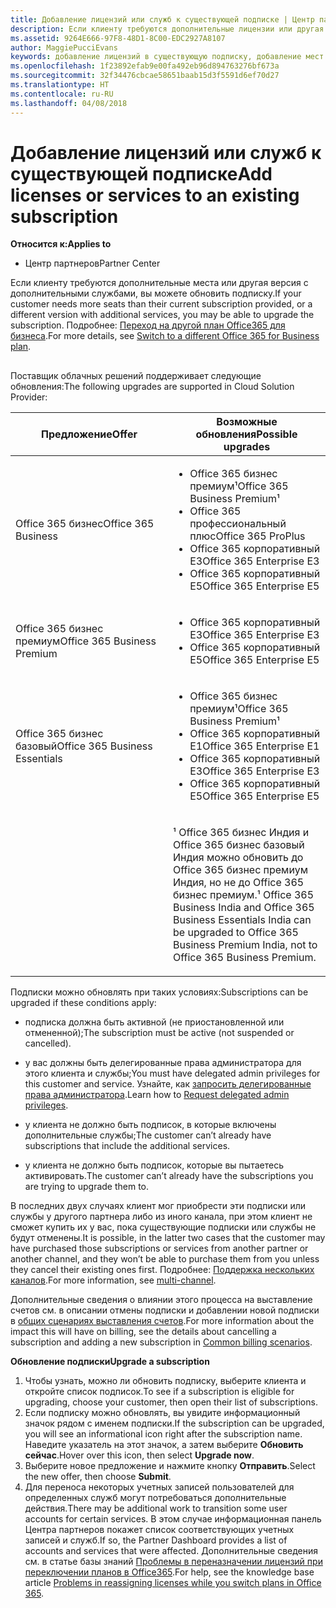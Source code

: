 ```yaml
---
title: Добавление лицензий или служб к существующей подписке | Центр партнеров
description: Если клиенту требуются дополнительные лицензии или другая версия с дополнительными службами, вы можете обновить подписку.
ms.assetid: 9264E666-97F8-48D1-8C00-EDC2927A8107
author: MaggiePucciEvans
keywords: добавление лицензий в существующую подписку, добавление мест для существующей подписки, изменение подписки, изменить подписку, приобретение дополнительных лицензий для клиента
ms.openlocfilehash: 1f23892efab9e00fa492eb96d894763276bf673a
ms.sourcegitcommit: 32f34476cbcae58651baab15d3f5591d6ef70d27
ms.translationtype: HT
ms.contentlocale: ru-RU
ms.lasthandoff: 04/08/2018
---
```

# <a name="add-licenses-or-services-to-an-existing-subscription"></a><span data-ttu-id="06475-104">Добавление лицензий или служб к существующей подписке</span><span class="sxs-lookup"><span data-stu-id="06475-104">Add licenses or services to an existing subscription</span></span>

**<span data-ttu-id="06475-105">Относится к:</span><span class="sxs-lookup"><span data-stu-id="06475-105">Applies to</span></span>**

-  <span data-ttu-id="06475-106">Центр партнеров</span><span class="sxs-lookup"><span data-stu-id="06475-106">Partner Center</span></span>

<span data-ttu-id="06475-107">Если клиенту требуются дополнительные места или другая версия с дополнительными службами, вы можете обновить подписку.</span><span class="sxs-lookup"><span data-stu-id="06475-107">If your customer needs more seats than their current subscription provided, or a different version with additional services, you may be able to upgrade the subscription.</span></span> <span data-ttu-id="06475-108">Подробнее: [Переход на другой план Office365 для бизнеса](http://go.microsoft.com/fwlink/p/?LinkId=723577).</span><span class="sxs-lookup"><span data-stu-id="06475-108">For more details, see [Switch to a different Office 365 for Business plan](http://go.microsoft.com/fwlink/p/?LinkId=723577).</span></span>

## <a href="" id="upgradesubscription"></a>


<span data-ttu-id="06475-109">Поставщик облачных решений поддерживает следующие обновления:</span><span class="sxs-lookup"><span data-stu-id="06475-109">The following upgrades are supported in Cloud Solution Provider:</span></span>

<table>
<colgroup>
<col width="50%" />
<col width="50%" />
</colgroup>
<thead>
<tr class="header">
<th><span data-ttu-id="06475-110">Предложение</span><span class="sxs-lookup"><span data-stu-id="06475-110">Offer</span></span></th>
<th><span data-ttu-id="06475-111">Возможные обновления</span><span class="sxs-lookup"><span data-stu-id="06475-111">Possible upgrades</span></span></th>
</tr>
</thead>
<tbody>
<tr class="odd">
<td><span data-ttu-id="06475-112">Office 365 бизнес</span><span class="sxs-lookup"><span data-stu-id="06475-112">Office 365 Business</span></span></td>
<td><ul>
<li><span data-ttu-id="06475-113">Office 365 бизнес премиум¹</span><span class="sxs-lookup"><span data-stu-id="06475-113">Office 365 Business Premium¹</span></span></li>
<li><span data-ttu-id="06475-114">Office 365 профессиональный плюс</span><span class="sxs-lookup"><span data-stu-id="06475-114">Office 365 ProPlus</span></span></li>
<li><span data-ttu-id="06475-115">Office 365 корпоративный E3</span><span class="sxs-lookup"><span data-stu-id="06475-115">Office 365 Enterprise E3</span></span></li>
<li><span data-ttu-id="06475-116">Office 365 корпоративный E5</span><span class="sxs-lookup"><span data-stu-id="06475-116">Office 365 Enterprise E5</span></span></li>
</ul></td>
</tr>
<tr class="even">
<td><span data-ttu-id="06475-117">Office 365 бизнес премиум</span><span class="sxs-lookup"><span data-stu-id="06475-117">Office 365 Business Premium</span></span></td>
<td><ul>
<li><span data-ttu-id="06475-118">Office 365 корпоративный E3</span><span class="sxs-lookup"><span data-stu-id="06475-118">Office 365 Enterprise E3</span></span></li>
<li><span data-ttu-id="06475-119">Office 365 корпоративный E5</span><span class="sxs-lookup"><span data-stu-id="06475-119">Office 365 Enterprise E5</span></span></li>
</ul></td>
</tr>
<tr class="odd">
<td><span data-ttu-id="06475-120">Office 365 бизнес базовый</span><span class="sxs-lookup"><span data-stu-id="06475-120">Office 365 Business Essentials</span></span></td>
<td><ul>
<li><span data-ttu-id="06475-121">Office 365 бизнес премиум¹</span><span class="sxs-lookup"><span data-stu-id="06475-121">Office 365 Business Premium¹</span></span></li>
<li><span data-ttu-id="06475-122">Office 365 корпоративный E1</span><span class="sxs-lookup"><span data-stu-id="06475-122">Office 365 Enterprise E1</span></span></li>
<li><span data-ttu-id="06475-123">Office 365 корпоративный E3</span><span class="sxs-lookup"><span data-stu-id="06475-123">Office 365 Enterprise E3</span></span></li>
<li><span data-ttu-id="06475-124">Office 365 корпоративный E5</span><span class="sxs-lookup"><span data-stu-id="06475-124">Office 365 Enterprise E5</span></span></li>
</ul></td>
</tr>
<tr class="even">
<td></td>
<td><p><span data-ttu-id="06475-125">¹ Office 365 бизнес Индия и Office 365 бизнес базовый Индия можно обновить до Office 365 бизнес премиум Индия, но не до Office 365 бизнес премиум.</span><span class="sxs-lookup"><span data-stu-id="06475-125">¹ Office 365 Business India and Office 365 Business Essentials India can be upgraded to Office 365 Business Premium India, not to Office 365 Business Premium.</span></span></p></td>
</tr>
</tbody>
</table>

 

<span data-ttu-id="06475-126">Подписки можно обновлять при таких условиях:</span><span class="sxs-lookup"><span data-stu-id="06475-126">Subscriptions can be upgraded if these conditions apply:</span></span>

-   <span data-ttu-id="06475-127">подписка должна быть активной (не приостановленной или отмененной);</span><span class="sxs-lookup"><span data-stu-id="06475-127">The subscription must be active (not suspended or cancelled).</span></span>

-   <span data-ttu-id="06475-128">у вас должны быть делегированные права администратора для этого клиента и службы;</span><span class="sxs-lookup"><span data-stu-id="06475-128">You must have delegated admin privileges for this customer and service.</span></span> <span data-ttu-id="06475-129">Узнайте, как [запросить делегированные права администратора](request-a-relationship-with-a-customer.md).</span><span class="sxs-lookup"><span data-stu-id="06475-129">Learn how to [Request delegated admin privileges](request-a-relationship-with-a-customer.md).</span></span>

-   <span data-ttu-id="06475-130">у клиента не должно быть подписок, в которые включены дополнительные службы;</span><span class="sxs-lookup"><span data-stu-id="06475-130">The customer can’t already have subscriptions that include the additional services.</span></span>

-   <span data-ttu-id="06475-131">у клиента не должно быть подписок, которые вы пытаетесь активировать.</span><span class="sxs-lookup"><span data-stu-id="06475-131">The customer can’t already have the subscriptions you are trying to upgrade them to.</span></span>

<span data-ttu-id="06475-132">В последних двух случаях клиент мог приобрести эти подписки или службы у другого партнера либо из иного канала, при этом клиент не сможет купить их у вас, пока существующие подписки или службы не будут отменены.</span><span class="sxs-lookup"><span data-stu-id="06475-132">It is possible, in the latter two cases that the customer may have purchased those subscriptions or services from another partner or another channel, and they won’t be able to purchase them from you unless they cancel their existing ones first.</span></span> <span data-ttu-id="06475-133">Подробнее: [Поддержка нескольких каналов](multichannel.md).</span><span class="sxs-lookup"><span data-stu-id="06475-133">For more information, see [multi-channel](multichannel.md).</span></span>

<span data-ttu-id="06475-134">Дополнительные сведения о влиянии этого процесса на выставление счетов см. в описании отмены подписки и добавлении новой подписки в [общих сценариях выставления счетов](common-billing-scenarios.md).</span><span class="sxs-lookup"><span data-stu-id="06475-134">For more information about the impact this will have on billing, see the details about cancelling a subscription and adding a new subscription in [Common billing scenarios](common-billing-scenarios.md).</span></span>

**<span data-ttu-id="06475-135">Обновление подписки</span><span class="sxs-lookup"><span data-stu-id="06475-135">Upgrade a subscription</span></span>**

1.  <span data-ttu-id="06475-136">Чтобы узнать, можно ли обновить подписку, выберите клиента и откройте список подписок.</span><span class="sxs-lookup"><span data-stu-id="06475-136">To see if a subscription is eligible for upgrading, choose your customer, then open their list of subscriptions.</span></span>
2.  <span data-ttu-id="06475-137">Если подписку можно обновлять, вы увидите информационный значок рядом с именем подписки.</span><span class="sxs-lookup"><span data-stu-id="06475-137">If the subscription can be upgraded, you will see an informational icon right after the subscription name.</span></span> <span data-ttu-id="06475-138">Наведите указатель на этот значок, а затем выберите **Обновить сейчас**.</span><span class="sxs-lookup"><span data-stu-id="06475-138">Hover over this icon, then select **Upgrade now**.</span></span>
3.  <span data-ttu-id="06475-139">Выберите новое предложение и нажмите кнопку **Отправить**.</span><span class="sxs-lookup"><span data-stu-id="06475-139">Select the new offer, then choose **Submit**.</span></span>
4.  <span data-ttu-id="06475-140">Для переноса некоторых учетных записей пользователей для определенных служб могут потребоваться дополнительные действия.</span><span class="sxs-lookup"><span data-stu-id="06475-140">There may be additional work to transition some user accounts for certain services.</span></span> <span data-ttu-id="06475-141">В этом случае информационная панель Центра партнеров покажет список соответствующих учетных записей и служб.</span><span class="sxs-lookup"><span data-stu-id="06475-141">If so, the Partner Dashboard provides a list of accounts and services that were affected.</span></span> <span data-ttu-id="06475-142">Дополнительные сведения см. в статье базы знаний [Проблемы в переназначении лицензий при переключении планов в Office365](http://go.microsoft.com/fwlink/p/?LinkId=723576).</span><span class="sxs-lookup"><span data-stu-id="06475-142">For help, see the knowledge base article [Problems in reassigning licenses while you switch plans in Office 365](http://go.microsoft.com/fwlink/p/?LinkId=723576).</span></span>

 

 



